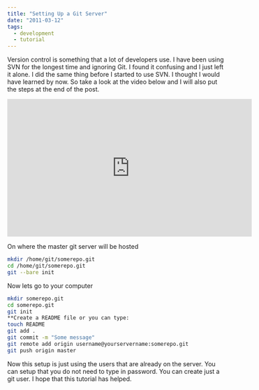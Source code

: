 ```yaml
---
title: "Setting Up a Git Server"
date: "2011-03-12"
tags:
  - development
  - tutorial
---
```


Version control is something that a lot of developers use. I have been using SVN for the longest time and ignoring Git. I found it confusing and I just left it alone. I did the same thing before I started to use SVN. I thought I would have learned by now. So take a look at the video below and I will also put the steps at the end of the post.

<iframe width="560" height="315" src="https://www.youtube.com/embed/1gNFrPNF9-Y" frameborder="0" allow="accelerometer; autoplay; encrypted-media; gyroscope; picture-in-picture" allowfullscreen></iframe>

On where the master git server will be hosted

```bash
mkdir /home/git/somerepo.git
cd /home/git/somerepo.git
git --bare init
```

Now lets go to your computer

```bash
mkdir somerepo.git
cd somerepo.git
git init
**Create a README file or you can type:
touch README
git add .
git commit -m "Some message"
git remote add origin username@yourservername:somerepo.git
git push origin master
```

Now this setup is just using the users that are already on the server. You can setup that you do not need to type in password. You can create just a git user. I hope that this tutorial has helped.

